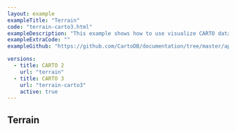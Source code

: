 ```yaml
---
layout: example
exampleTitle: "Terrain"
code: "terrain-carto3.html"
exampleDescription: "This example shows how to use visualize CARTO datasets within a Mapbox GL JS 3D terrain environment."
exampleExtraCode: ""
exampleGithub: "https://github.com/CartoDB/documentation/tree/master/app/content/mapbox-gl-js/examples/terrain-carto3.html"

versions:
  - title: CARTO 2
    url: "terrain"
  - title: CARTO 3
    url: "terrain-carto3"
    active: true
---
```


## Terrain